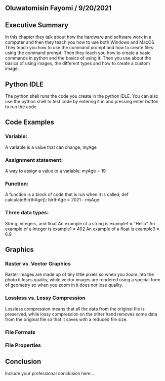 ## Oluwatomisin Fayomi / 9/20/2021

## Executive Summary 
In this chapter they talk about how the hardware and software work in a computer and then they teach you how to use both Windows and MacOS. They teach you how to use the command prompt and how to create files using the command prompt. Then they teach you how to create a basic commands in python and the basics of using it. Then you use about the basics of using images, the different types and how to create a custom image.

## Python IDLE
The python shell runs the code you create in the python IDLE. You can also use the python shell to test code by entering it in and pressing enter button to run the code.
## Code Examples
### Variable: 
A variable is a value that can change; myAge
### Assignment statement: 
A way to assign a value to a variable; myAge = 19
### Function: 
A function is a block of code that is run when it is called;
def calculateBitrthAge():
     birthAge = 2021 - myAge
### Three data types: 
String, integers, and float
An example of a string is 
    example1 = "Hello"
An example of a integer is 
    example1 = 402
An example of a float is 
    example3 = 6.9

## Graphics

### Raster vs. Vector Graphics
Raster images are made up of tiny little pixels so when you zoom into the photo it loses quality, while vector images are rendered using a special form of geometry so when you zoom in it does not lose quality.
### Lossless vs. Lossy Compression
Lossless compression means that all the data from the original file is preserved, while lossy compression on the other hand removes some data from the original file so that it saves with a reduced file size.
### File Formats
### File Properties

## Conclusion

Include your professional conclusion here...
